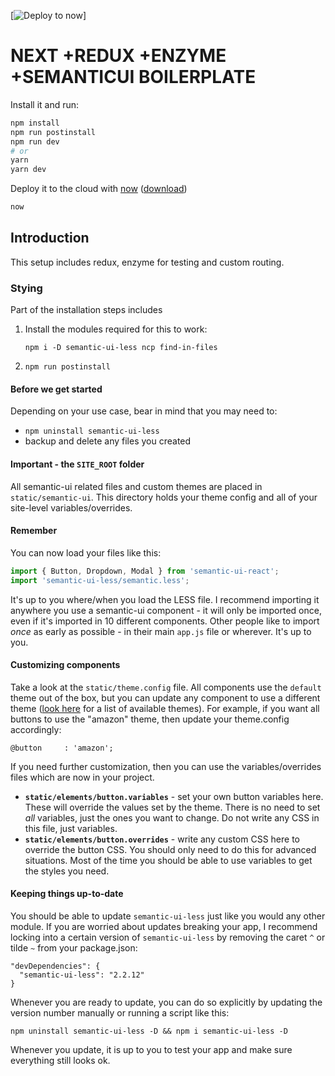 [![Deploy to now](https://deploy.now.sh/static/button.svg)]

# NEXT +REDUX +ENZYME +SEMANTICUI BOILERPLATE

Install it and run:

```bash
npm install
npm run postinstall
npm run dev
# or
yarn
yarn dev
```

Deploy it to the cloud with [now](https://zeit.co/now) ([download](https://zeit.co/download))

```bash
now
```

## Introduction

This setup includes redux, enzyme for testing and custom routing.

### Stying

Part of the installation steps includes

 1. Install the modules required for this to work:
    ```
    npm i -D semantic-ui-less ncp find-in-files
    ```
 2. `npm run postinstall`

#### Before we get started

Depending on your use case, bear in mind that you may need to:

  - `npm uninstall semantic-ui-less`
  - backup and delete any files you created

#### Important - the `SITE_ROOT` folder

All semantic-ui related files and custom themes are placed in `static/semantic-ui`. This directory holds your theme config and all of your site-level variables/overrides.

#### Remember

You can now load your files like this:

```js
import { Button, Dropdown, Modal } from 'semantic-ui-react';
import 'semantic-ui-less/semantic.less';
```

It's up to you where/when you load the LESS file. I recommend importing it anywhere you use a semantic-ui component - it will only be imported once, even if it's imported in 10 different components. Other people like to import _once_ as early as possible - in their main `app.js` file or wherever. It's up to you.

#### Customizing components

Take a look at the `static/theme.config` file. All components use the `default` theme out of the box, but you can update any component to use a different theme ([look here](https://github.com/Semantic-Org/Semantic-UI-LESS/tree/master/themes) for a list of available themes). For example, if you want all buttons to use the "amazon" theme, then update your theme.config accordingly:

```
@button     : 'amazon';
```

If you need further customization, then you can use the variables/overrides files which are now in your project.

 - **`static/elements/button.variables`** - set your own button variables here. These will override the values set by the theme. There is no need to set _all_ variables, just the ones you want to change. Do not write any CSS in this file, just variables.
 - **`static/elements/button.overrides`** - write any custom CSS here to override the button CSS. You should only need to do this for advanced situations. Most of the time you should be able to use variables to get the styles you need.

#### Keeping things up-to-date

You should be able to update `semantic-ui-less` just like you would any other module. If you are worried about updates breaking your app, I recommend locking into a certain version of `semantic-ui-less` by removing the caret `^` or tilde `~` from your package.json:

```
"devDependencies": {
  "semantic-ui-less": "2.2.12"
}
```

Whenever you are ready to update, you can do so explicitly by updating the version number manually or running a script like this:

```
npm uninstall semantic-ui-less -D && npm i semantic-ui-less -D
```

Whenever you update, it is up to you to test your app and make sure everything still looks ok.